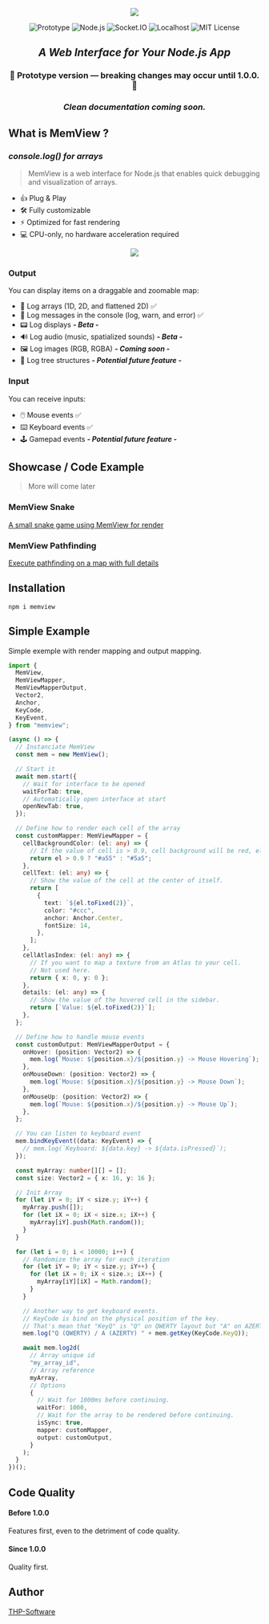 <p align="center">
  <img src="https://raw.githubusercontent.com/thp-software/memview/refs/heads/master/assets/logo_test.png#center">
</p>

<p align="center">
<img src="https://img.shields.io/badge/Prototype-4CAF50?style=flat&logo=git&logoColor=white" alt="Prototype">
<img src="https://img.shields.io/badge/Node.js-4CAF50?style=flat&logo=nodedotjs&logoColor=white" alt="Node.js">
<img src="https://img.shields.io/badge/Socket.IO-4CAF50?style=flat&logo=socketdotio&logoColor=white" alt="Socket.IO">
<img src="https://img.shields.io/badge/Localhost-4CAF50?style=flat&logo=server&logoColor=white" alt="Localhost"> 
<img src="https://img.shields.io/badge/license-MIT-brightgreen.svg?style=flat-square" alt="MIT License">
</p>

<h2 align="center"><b><i>A Web Interface for Your Node.js App</i></b></h2>

<h3 align="center">🚧 Prototype version — breaking changes may occur until 1.0.0. 🚧</h3>

<h3 align="center"><i>Clean documentation coming soon.</i></h3>

## What is MemView ?

<h3><i>console.log() for arrays</i></h3>

> MemView is a web interface for Node.js that enables quick debugging and visualization of arrays.

- 👍 Plug & Play
- 🛠️ Fully customizable
- ⚡ Optimized for fast rendering
- 💻 CPU-only, no hardware acceleration required

<p align="center">
  <img src="https://raw.githubusercontent.com/thp-software/memview/refs/heads/master/assets/diagram.svg#center">
</p>

### Output

You can display items on a draggable and zoomable map:

- 🔢 Log arrays (1D, 2D, and flattened 2D) ✅
- 💬 Log messages in the console (log, warn, and error) ✅
- 📟 Log displays <b><i>- Beta -</i></b>
- 🔊 Log audio (music, spatialized sounds) <b><i>- Beta -</i></b>
- 🖼️ Log images (RGB, RGBA) <b><i>- Coming soon -</i></b>
- 🌳 Log tree structures <b><i>- Potential future feature -</i></b>

### Input

You can receive inputs:

- 🖱️ Mouse events ✅
- ⌨️ Keyboard events ✅
- 🕹️ Gamepad events <b><i>- Potential future feature -</i></b>

## Showcase / Code Example

> More will come later

### MemView Snake

[A small snake game using MemView for render](https://github.com/thp-software/memview-snake)

### MemView Pathfinding

[Execute pathfinding on a map with full details](https://github.com/thp-software/memview-pathfinding)

## Installation

`npm i memview`

## Simple Example

Simple exemple with render mapping and output mapping.

```ts
import {
  MemView,
  MemViewMapper,
  MemViewMapperOutput,
  Vector2,
  Anchor,
  KeyCode,
  KeyEvent,
} from "memview";

(async () => {
  // Instanciate MemView
  const mem = new MemView();

  // Start it
  await mem.start({
    // Wait for interface to be opened
    waitForTab: true,
    // Automatically open interface at start
    openNewTab: true,
  });

  // Define how to render each cell of the array
  const customMapper: MemViewMapper = {
    cellBackgroundColor: (el: any) => {
      // If the value of cell is > 0.9, cell background will be red, else it will be green.
      return el > 0.9 ? "#a55" : "#5a5";
    },
    cellText: (el: any) => {
      // Show the value of the cell at the center of itself.
      return [
        {
          text: `${el.toFixed(2)}`,
          color: "#ccc",
          anchor: Anchor.Center,
          fontSize: 14,
        },
      ];
    },
    cellAtlasIndex: (el: any) => {
      // If you want to map a texture from an Atlas to your cell.
      // Not used here.
      return { x: 0, y: 0 };
    },
    details: (el: any) => {
      // Show the value of the hovered cell in the sidebar.
      return [`Value: ${el.toFixed(2)}`];
    },
  };

  // Define how to handle mouse events
  const customOutput: MemViewMapperOutput = {
    onHover: (position: Vector2) => {
      mem.log(`Mouse: ${position.x}/${position.y} -> Mouse Hovering`);
    },
    onMouseDown: (position: Vector2) => {
      mem.log(`Mouse: ${position.x}/${position.y} -> Mouse Down`);
    },
    onMouseUp: (position: Vector2) => {
      mem.log(`Mouse: ${position.x}/${position.y} -> Mouse Up`);
    },
  };

  // You can listen to keyboard event
  mem.bindKeyEvent((data: KeyEvent) => {
    // mem.log(`Keyboard: ${data.key} -> ${data.isPressed}`);
  });

  const myArray: number[][] = [];
  const size: Vector2 = { x: 16, y: 16 };

  // Init Array
  for (let iY = 0; iY < size.y; iY++) {
    myArray.push([]);
    for (let iX = 0; iX < size.x; iX++) {
      myArray[iY].push(Math.random());
    }
  }

  for (let i = 0; i < 10000; i++) {
    // Randomize the array for each iteration
    for (let iY = 0; iY < size.y; iY++) {
      for (let iX = 0; iX < size.x; iX++) {
        myArray[iY][iX] = Math.random();
      }
    }

    // Another way to get keyboard events.
    // KeyCode is bind on the physical position of the key.
    // That's mean that "KeyQ" is "Q" on QWERTY layout but "A" on AZERTY layout.
    mem.log("Q (QWERTY) / A (AZERTY) " + mem.getKey(KeyCode.KeyQ));

    await mem.log2d(
      // Array unique id
      "my_array_id",
      // Array reference
      myArray,
      // Options
      {
        // Wait for 1000ms before continuing.
        waitFor: 1000,
        // Wait for the array to be rendered before continuing.
        isSync: true,
        mapper: customMapper,
        output: customOutput,
      }
    );
  }
})();
```

## Code Quality

#### Before 1.0.0

Features first, even to the detriment of code quality.

#### Since 1.0.0

Quality first.

## Author

[THP-Software](https://github.com/thp-software)
